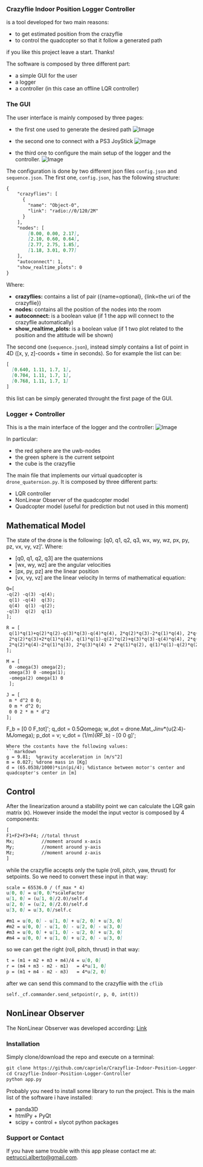 ### Crazyflie Indoor Position Logger Controller
is a tool developed for two main reasons:
- to get estimated position from the crazyflie
- to control the quadcopter so that it follow a generated path

if you like this project leave a start. Thanks!

The software is composed by three different part:
- a simple GUI for the user
- a logger
- a controller (in this case an offline LQR controller)

### The GUI
The user interface is mainly composed by three pages:
- the first one used to generate the desired path
![Image](images/image1.png)

- the second one to connect with a PS3 JoyStick
![Image](images/image2.png)

- the third one to configure the main setup of the logger and the controller.
![Image](images/image3.png)

The configuration is done by two different json files `config.json` and `sequence.json`. The first one, `config.json`, has the following structure:
```markdown
{
	"crazyflies": [
	  {
	    "name": "Object-0",
	    "link": "radio://0/120/2M"
	  }
	],
	"nodes": [
		[0.00, 0.00, 2.17],
		[2.10, 0.60, 0.64],
		[2.77, 2.75, 1.85],
		[1.18, 3.01, 0.77]
	],
	"autoconnect": 1,
	"show_realtime_plots": 0
}
```
Where:
- **crazyflies:** contains a list of pair ({name=optional}, {link=the uri of the crazyflie}) 
- **nodes:** contains all the position of the nodes into the room
- **autoconnect:** is a boolean value (if 1 the app will connect to the crazyflie automatically)
- **show_realtime_plots:** is a boolean value (if 1 two plot related to the position and the attitude will be shown)

The second one (`sequence.json`), instead simply contains a list of point in 4D ([x, y, z]-coords + time in seconds). So for example the list can be:
```markdown
[
  [0.640, 1.11, 1.7, 1],
  [0.704, 1.11, 1.7, 1],
  [0.768, 1.11, 1.7, 1]
]
```
this list can be simply generated throught the first page of the GUI.

### Logger + Controller
This is a the main interface of the logger and the controller:
![Image](images/image4.png)

In particular:
- the red sphere are the uwb-nodes
- the green sphere is the current setpoint
- the cube is the crazyflie

The main file that implements our virtual quadcopter is `drone_quaternion.py`. It is composed by three different parts:
- LQR controller
- NonLinear Observer of the quadcopter model
- Quadcopter model (useful for prediction but not used in this moment)

## Mathematical Model
The state of the drone is the following: [q0, q1, q2, q3, wx, wy, wz, px, py, pz, vx, vy, vz]'.
Where:
- [q0, q1, q2, q3] are the quaternions
- [wx, wy, wz] are the angular velocities
- [px, py, pz] are the linear position
- [vx, vy, vz] are the linear velocity
In terms of mathematical equation:
```markdown
Q=[
-q(2) -q(3) -q(4);
 q(1) -q(4)  q(3);
 q(4)  q(1) -q(2);
-q(3)  q(2)  q(1)
];
```
```markdown
R = [
 q(1)*q(1)+q(2)*q(2)-q(3)*q(3)-q(4)*q(4), 2*q(2)*q(3)-2*q(1)*q(4), 2*q(2)*q(4)+2*q(1)*q(3);
 2*q(2)*q(3)+2*q(1)*q(4), q(1)*q(1)-q(2)*q(2)+q(3)*q(3)-q(4)*q(4), 2*q(3)*q(4)-2*q(1)*q(2);
 2*q(2)*q(4)-2*q(1)*q(3), 2*q(3)*q(4) + 2*q(1)*q(2), q(1)*q(1)-q(2)*q(2)-q(3)*q(3)+q(4)*q(4);
];
```
```markdown
M = [
 0 -omega(3) omega(2); 
 omega(3) 0 -omega(1); 
 -omega(2) omega(1) 0
 ];
```
```markdown
J = [
 m * d^2 0 0;
 0 m * d^2 0;
 0 0 2 * m * d^2
];
```
F_b = [0 0 F_tot]';
q_dot = 0.5*Q*omega; 
w_dot = drone.Mat_Jinv*(u(2:4)-M*J*omega);
p_dot = v;
v_dot = (1/m)*(R*F_b) - [0 0 g]';
```
Where the costants have the following values:
```markdown
g = 9.81;  %gravity acceleration in [m/s^2]
m = 0.027; %drone mass in [Kg]
d = (65.0538/1000)*sin(pi/4); %distance between motor's center and quadcopter's center in [m]
```

## Control
After the linearization around a stability point we can calculate the LQR gain matrix (`K`). However inside the model the input vector is composed by 4 components:
```markdown
[
F1+F2+F3+F4; //total thrust
Mx;          //moment around x-axis
My;          //moment around y-axis
Mz;          //moment around z-axis
]
```
while the crazyflie accepts only the tuple (roll, pitch, yaw, thrust) for setpoints. So we need to convert these input in that way:
```markdown
scale = 65536.0 / (f_max * 4)
u[0, 0] = u[0, 0]*scaleFactor
u[1, 0] = (u[1, 0]/2.0)/self.d
u[2, 0] = (u[2, 0]/2.0)/self.d
u[3, 0] = u[3, 0]/self.c

#m1 = u[0, 0] - u[1, 0] + u[2, 0] + u[3, 0]
#m2 = u[0, 0] - u[1, 0] - u[2, 0] - u[3, 0]
#m3 = u[0, 0] + u[1, 0] - u[2, 0] + u[3, 0]
#m4 = u[0, 0] + u[1, 0] + u[2, 0] - u[3, 0]
```
so we can get the right (roll, pitch, thrust) in that way:
```markdown
t = (m1 + m2 + m3 + m4)/4 = u[0, 0]
r = (m4 + m3 - m2 - m1)   = 4*u[1, 0]
p = (m1 + m4 - m2 - m3)   = 4*u[2, 0]
```
after we can send this command to the crazyflie with the `cflib`
```markdown
self._cf.commander.send_setpoint(r, p, 0, int(t))
```

## NonLinear Observer
The NonLinear Observer was developed according: [Link](http://ing.univaq.it/manes/FilesLavoriPDF/R002_Observer_NonlinAn-TMeA_97.pdf)

### Installation

Simply clone/download the repo and execute on a terminal:
```markdown
git clone https://github.com/capriele/Crazyflie-Indoor-Position-Logger-Controller.git
cd Crazyflie-Indoor-Position-Logger-Controller
python app.py
```
Probably you need to install some library to run the project. This is the main list of the software i have installed:
- panda3D
- htmlPy + PyQt
- scipy + control + slycot python packages

### Support or Contact

If you have same trouble with this app please contact me at: [petrucci.alberto@gmail.com](petrucci.alberto@gmail.com).

